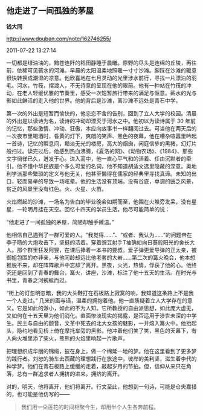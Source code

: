## 他走进了一间孤独的茅屋

**钱大同**

~~http://www.douban.com/note/162746255/~~

2011-07-22 13:27:14

一切都是绿油油的，黯苍连阡的稻田静睡于晨曦。原野的尽头是连绵的丘陵，再往前，依稀可见蕲水的河滩。早晨的太阳温柔地照暖一寸寸沙滩。脚踩在沙滩的暖意很快转换成潮湿的凉意。他欣喜地在七月灵动的光里涉水前行，寻找一片漂泊的羽毛。河水，竹筏，摆渡人，不无诗意的呈现在他的眼前。他有一种站在竹筏的冲动，在老人轻缓优雅的节奏里，感受一次短暂旅行带来的满足与惬意。蕲水的光与影如此鲜活的走入他的世界。他的背后是沙滩，离沙滩不远处是青石中学。

第一次的外出是短暂而愉快的，他恋恋不舍的告别，回到了立人大学的校园。清晨的外出是以读诗为名，读诗的冲动却湮灭于河水之中。他初以为读诗属于 30 年前的记忆，那些激情、冲动、狂傲，本应向故事书一样翻阅过去。可当他在两天后的一次夜市里喝酒时，昏黄的灯下，爽朗的笑声、黑色的夜幕，他在嘈杂喧嚣里吟起一首诗，记忆的瞬息间，黯淡无光的楼房，高大的烟囱，闲庭信步的黑猪，幻灯片般扫过。读完过后，他感到热血沸腾，《夏洛的网》、《动物农场》、《1984》、那些文字徜徉已久，迸发于心。进入高中，他一直心平气和的活着、任由沉默者的牵引。他不懂中华民族是个多么可爱的名词，他不知道胡适文选里隐藏的深意。奥地利学派那些繁琐的定义与他无关，他甚至懒得在儒家的经典里寻找真谛。未知的出口，轻而易举的导致一场眩晕。他的生活没有顶端，没有谷底，单调的匮乏风景，贫乏的风景里没有红色。火、火星、火苗。

火焰燃起的沙滩，一场名为告白的毕业晚会如期而至，他围在火堆旁发呆，没有星星，一轮明月挂在天空。回忆十四天的学员生活，他尽可能简单的说：

“他走进了一间孤独的茅屋，简陋却触手微温。”

他相信自己遇到了一群可爱的人。“我觉得……”、“或者、我认为……”的问题帝在李子旸的大炮攻击下，坚挺的活着。穿着豌豆射手T袖确如向日葵般阳光的舍长大人。那个群里狂发阿狸，在课后捧着一本书的要叔。爱子弹更爱导弹的正太亲，被御姐包围的亦非亲，与他同龄却远比他老套的大岩……第二次的篝火晚会，他本想推脱不来，却在阵阵歌声中忘却了离开。黑夜，火光，热情，俘获了他的心。他终究还是回到了青春的舞台，篝火，讲座，沙滩，标注了他十五天的生活。在时光与书里，青春之河蜿蜒而过。

“街上的灯忽明忽暗，我的大头鞋打在石板路上寂寞的响，我知道这条路上不是我一个人走过。” 几米的画与话，温柔的拥抱着他。他一直质疑着立人大学存在的意义。它是如此的渺小，如此的不为人知。它所教授的自由派思想，如此庞大虚无，又如何在十五天里为他们消化。直面惨淡现实的揭露，是否适用于涉世未深的中学生。民主与自由的颤音，文革中死去的北大女孩的魅影，一并熔入篝火中。他抬起头，隐约地看见桥上倚在摩托车旁的黑影。他冲着他们笑了笑，黑色的天幕下，有人向火堆里添了柴火，熊熊的火焰里响起一片歌声。

把理想织成华丽的锦缎，披在身上，做一个绵延一地的梦。他在这里看到了更多梦的践行者。刘恕的骑车去西藏的理想践行在旅途中，彼岸的美利坚，滋生着李代的神学梦。他们在青石板路上缓缓的走着，敲起岁月的节拍。但，信仰从来只在角落，总有一群追求者人拥挤的进来，拥挤的离开。

对的，明天，他将离开，他们将离开。行文至此，他想到一句诗，可能是仓央嘉措的，也可能是他仿写的——

> 我们用一朵莲花的时间相聚今生，却用半个人生各奔前程。
